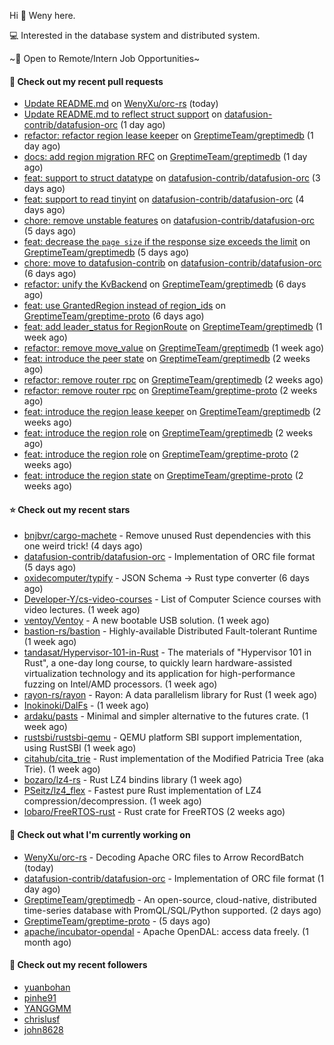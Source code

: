 Hi 👋 Weny here.

💻 Interested in the database system and distributed system.

~🍺 Open to Remote/Intern Job Opportunities~

#### 🔨 Check out my recent pull requests

- [Update README.md](https://github.com/WenyXu/orc-rs/pull/11) on [WenyXu/orc-rs](https://github.com/WenyXu/orc-rs) (today)
- [Update README.md  to reflect struct support](https://github.com/datafusion-contrib/datafusion-orc/pull/28) on [datafusion-contrib/datafusion-orc](https://github.com/datafusion-contrib/datafusion-orc) (1 day ago)
- [refactor: refactor region lease keeper](https://github.com/GreptimeTeam/greptimedb/pull/2704) on [GreptimeTeam/greptimedb](https://github.com/GreptimeTeam/greptimedb) (1 day ago)
- [docs: add region migration RFC](https://github.com/GreptimeTeam/greptimedb/pull/2703) on [GreptimeTeam/greptimedb](https://github.com/GreptimeTeam/greptimedb) (1 day ago)
- [feat: support to struct datatype](https://github.com/datafusion-contrib/datafusion-orc/pull/26) on [datafusion-contrib/datafusion-orc](https://github.com/datafusion-contrib/datafusion-orc) (3 days ago)
- [feat: support to read tinyint](https://github.com/datafusion-contrib/datafusion-orc/pull/22) on [datafusion-contrib/datafusion-orc](https://github.com/datafusion-contrib/datafusion-orc) (4 days ago)
- [chore: remove unstable features](https://github.com/datafusion-contrib/datafusion-orc/pull/4) on [datafusion-contrib/datafusion-orc](https://github.com/datafusion-contrib/datafusion-orc) (5 days ago)
- [feat: decrease the `page size` if the response size exceeds the limit](https://github.com/GreptimeTeam/greptimedb/pull/2689) on [GreptimeTeam/greptimedb](https://github.com/GreptimeTeam/greptimedb) (5 days ago)
- [chore: move to datafusion-contrib](https://github.com/datafusion-contrib/datafusion-orc/pull/1) on [datafusion-contrib/datafusion-orc](https://github.com/datafusion-contrib/datafusion-orc) (6 days ago)
- [refactor: unify the KvBackend](https://github.com/GreptimeTeam/greptimedb/pull/2684) on [GreptimeTeam/greptimedb](https://github.com/GreptimeTeam/greptimedb) (6 days ago)
- [feat: use GrantedRegion instead of region_ids](https://github.com/GreptimeTeam/greptime-proto/pull/117) on [GreptimeTeam/greptime-proto](https://github.com/GreptimeTeam/greptime-proto) (6 days ago)
- [feat: add leader_status for RegionRoute](https://github.com/GreptimeTeam/greptimedb/pull/2670) on [GreptimeTeam/greptimedb](https://github.com/GreptimeTeam/greptimedb) (1 week ago)
- [refactor: remove move_value](https://github.com/GreptimeTeam/greptimedb/pull/2661) on [GreptimeTeam/greptimedb](https://github.com/GreptimeTeam/greptimedb) (1 week ago)
- [feat: introduce the peer state](https://github.com/GreptimeTeam/greptimedb/pull/2649) on [GreptimeTeam/greptimedb](https://github.com/GreptimeTeam/greptimedb) (2 weeks ago)
- [refactor: remove router rpc](https://github.com/GreptimeTeam/greptimedb/pull/2646) on [GreptimeTeam/greptimedb](https://github.com/GreptimeTeam/greptimedb) (2 weeks ago)
- [refactor: remove router rpc](https://github.com/GreptimeTeam/greptime-proto/pull/114) on [GreptimeTeam/greptime-proto](https://github.com/GreptimeTeam/greptime-proto) (2 weeks ago)
- [feat: introduce the region lease keeper](https://github.com/GreptimeTeam/greptimedb/pull/2645) on [GreptimeTeam/greptimedb](https://github.com/GreptimeTeam/greptimedb) (2 weeks ago)
- [feat: introduce the region role](https://github.com/GreptimeTeam/greptimedb/pull/2640) on [GreptimeTeam/greptimedb](https://github.com/GreptimeTeam/greptimedb) (2 weeks ago)
- [feat: introduce the region role](https://github.com/GreptimeTeam/greptime-proto/pull/113) on [GreptimeTeam/greptime-proto](https://github.com/GreptimeTeam/greptime-proto) (2 weeks ago)
- [feat: introduce the region state](https://github.com/GreptimeTeam/greptime-proto/pull/112) on [GreptimeTeam/greptime-proto](https://github.com/GreptimeTeam/greptime-proto) (2 weeks ago)

#### ⭐ Check out my recent stars

- [bnjbvr/cargo-machete](https://github.com/bnjbvr/cargo-machete) - Remove unused Rust dependencies with this one weird trick! (4 days ago)
- [datafusion-contrib/datafusion-orc](https://github.com/datafusion-contrib/datafusion-orc) - Implementation of ORC file format (5 days ago)
- [oxidecomputer/typify](https://github.com/oxidecomputer/typify) - JSON Schema -&gt; Rust type converter (6 days ago)
- [Developer-Y/cs-video-courses](https://github.com/Developer-Y/cs-video-courses) - List of Computer Science courses with video lectures. (1 week ago)
- [ventoy/Ventoy](https://github.com/ventoy/Ventoy) - A new bootable USB solution. (1 week ago)
- [bastion-rs/bastion](https://github.com/bastion-rs/bastion) - Highly-available Distributed Fault-tolerant Runtime (1 week ago)
- [tandasat/Hypervisor-101-in-Rust](https://github.com/tandasat/Hypervisor-101-in-Rust) - The materials of &#34;Hypervisor 101 in Rust&#34;, a one-day long course, to quickly learn hardware-assisted virtualization technology and its application for high-performance fuzzing on Intel/AMD processors. (1 week ago)
- [rayon-rs/rayon](https://github.com/rayon-rs/rayon) - Rayon: A data parallelism library for Rust (1 week ago)
- [Inokinoki/DalFs](https://github.com/Inokinoki/DalFs) -  (1 week ago)
- [ardaku/pasts](https://github.com/ardaku/pasts) - Minimal and simpler alternative to the futures crate. (1 week ago)
- [rustsbi/rustsbi-qemu](https://github.com/rustsbi/rustsbi-qemu) - QEMU platform SBI support implementation, using RustSBI (1 week ago)
- [citahub/cita_trie](https://github.com/citahub/cita_trie) - Rust implementation of the Modified Patricia Tree (aka Trie). (1 week ago)
- [bozaro/lz4-rs](https://github.com/bozaro/lz4-rs) - Rust LZ4 bindins library (1 week ago)
- [PSeitz/lz4_flex](https://github.com/PSeitz/lz4_flex) - Fastest pure Rust implementation of LZ4 compression/decompression. (1 week ago)
- [lobaro/FreeRTOS-rust](https://github.com/lobaro/FreeRTOS-rust) - Rust crate for FreeRTOS (2 weeks ago)

#### 👷 Check out what I'm currently working on

- [WenyXu/orc-rs](https://github.com/WenyXu/orc-rs) - Decoding Apache ORC files to Arrow RecordBatch (today)
- [datafusion-contrib/datafusion-orc](https://github.com/datafusion-contrib/datafusion-orc) - Implementation of ORC file format (1 day ago)
- [GreptimeTeam/greptimedb](https://github.com/GreptimeTeam/greptimedb) - An open-source, cloud-native, distributed time-series database with PromQL/SQL/Python supported. (2 days ago)
- [GreptimeTeam/greptime-proto](https://github.com/GreptimeTeam/greptime-proto) -  (5 days ago)
- [apache/incubator-opendal](https://github.com/apache/incubator-opendal) - Apache OpenDAL: access data freely. (1 month ago)

#### 👯 Check out my recent followers

- [yuanbohan](https://github.com/yuanbohan)
- [pinhe91](https://github.com/pinhe91)
- [YANGGMM](https://github.com/YANGGMM)
- [chrislusf](https://github.com/chrislusf)
- [john8628](https://github.com/john8628)



